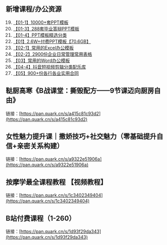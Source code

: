 ## 新增课程/办公资源
19. [【01-1】10000+套PPT模板](https://pan.quark.cn/s/2871944cd8dc)
20. [【01-3】288套毕业答辩PPT模板](https://pan.quark.cn/s/a8d90cb73729)
21. [【01-4】PPT模板精选分类](https://pan.quark.cn/s/f449f7dcd2dd)
22. [【01】2.6W+付费PPT模板【70.6GB】](https://pan.quark.cn/s/879f4ef7169f)
23. [【02-1】常用的Excel办公模板](https://pan.quark.cn/s/91e46d3880ad)
24. [【02-2】2900份企业日常管理常用表格](https://pan.quark.cn/s/38da85f8dd73)
25. [【03】常用的Word办公模板](https://pan.quark.cn/s/fcbd2bd36ad3)
26. [【04-4】抖音短视频剪辑分类配乐库](https://pan.quark.cn/s/a745c83954d6)
27. [【05】900+份各行各业实用合同](https://pan.quark.cn/s/b35a1fd521d4)

## 鞑厨高寒《B战课堂：撕毁配方——9节课迈向厨房自由》
链接：[https://pan.quark.cn/s/a415c81c93d2](https://pan.quark.cn/s/a415c81c93d2)

## 女性魅力提升课｜撒娇技巧+社交魅力（零基础提升自信+亲密关系构建）
链接：[https://pan.quark.cn/s/a9322e51906a](https://pan.quark.cn/s/a9322e51906a)

## 按摩学最全课程教程 【视频教程】
链接：[https://pan.quark.cn/s/1c3402349404](https://pan.quark.cn/s/1c3402349404)

## B站付费课程（1-260）
链接：[https://pan.quark.cn/s/1d93f29da343](https://pan.quark.cn/s/1d93f29da343)